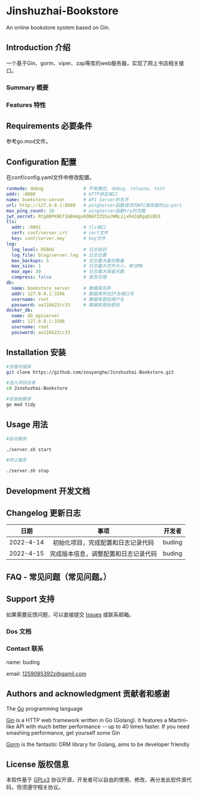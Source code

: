 # Jinshuzhai-Bookstore

An online bookstore system based on Gin.

## Introduction 介绍

一个基于Gin、gorm、viper、zap等库的web服务器，实现了网上书店相关接口。

### Summary 概要

### Features 特性

## Requirements 必要条件

参考go.mod文件。

## Configuration 配置

在conf/config.yaml文件中修改配置。

```yaml
runmode: debug               # 开发模式, debug, release, test
addr: :8080                  # HTTP绑定端口
name: bookstore-server       # API Server的名字
url: http://127.0.0.1:8080   # pingServer函数请求的API服务器的ip:port
max_ping_count: 10           # pingServer函数try的次数
jwt_secret: Rtg8BPKNEf2mB4mgvKONGPZZQSaJWNLijxR42qRgq0iBb5
tls:
  addr: :8081                # tls端口
  cert: conf/server.crt      # cert文件
  key: conf/server.key       # key文件
log:
  log_level: DEBUG           # 日志级别
  log_file: blog/server.log  # 日志位置
  max_backups: 5             # 日志最大备份数量
  max_size: 1                # 日志最大文件大小，单位MB
  max_age: 30                # 日志最大保留天数
  compress: false            # 是否压缩
db:
  name: bookstore_server     # 数据库名称
  addr: 127.0.0.1:3306       # 数据库所在IP及端口号
  username: root             # 数据库登陆用户名
  password: aa11bb22cc33     # 数据库登陆密码
docker_db:
  name: db_apiserver
  addr: 127.0.0.1:3306
  username: root
  password: aa11bb22cc33
```



## Installation 安装

```bash
#克隆存储库
git clone https://github.com/zouyonghe/Jinshuzhai-Bookstore.git

#进入项目目录
cd Jinshuzhai-Bookstore

#安装依赖库
go mod tidy
```



## Usage 用法

```bash
#启动服务

./server.sh start

#终止服务

./server.sh stop
```

## Development 开发文档

## Changelog 更新日志

| 日期        | 事项                 | 开发者    |
|:---------:|:------------------:|:------:|
| 2022-4-14 | 初始化项目，完成配置和日志记录代码  | buding |
| 2022-4-15 | 完成版本信息，调整配置和日志记录代码 | buding |

## FAQ - 常见问题（常见问题。）

## Support 支持

如果需要反馈问题，可以直接提交 [Issues](https://github.com/zouyonghe/Jinshuzhai-Bookstore/issues) 或联系邮箱。

### Dos 文档

### Contact 联系

name: buding

email: 1259085392z@gamil.com

## Authors and acknowledgment 贡献者和感谢

The [Go](https://github.com/golang/go) programming language

[Gin](https://github.com/gin-gonic/gin) is a HTTP web framework written in Go (Golang). It features a Martini-like API with much better performance -- up to 40 times faster. If you need smashing performance, get yourself some Gin

[Gorm](https://github.com/go-gorm/gorm)  is the fantastic ORM library for Golang, aims to be developer friendly

## License 版权信息

本软件基于 [GPLv3](https://github.com/zouyonghe/Jinshuzhai-Bookstore/blob/main/LICENSE) 协议开源，开发者可以自由的使用、修改、再分发此软件源代码，但须遵守相关协议。
